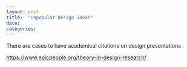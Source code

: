```yaml
---
layout: post
title:  "Unpopular Design Ideas"
date:   
categories:
---
```


There are cases to have academical citations on design presentations

https://www.epicpeople.org/theory-in-design-research/
